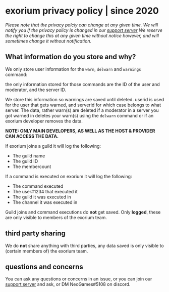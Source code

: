# exorium privacy policy | since 2020
*Please note that the privacy polciy can change at any given time. We will notify you if the privacy policy is changed in our [support server](https://discord.gg/CEHkNky)*
*We reserve the right to change this at any given time without notice however, and will sometimes change it without notification.*

## What information do you store and why?


We only store user information for the `warn`, `delwarn` and `warnings` command:

the only information stored for those commands are the ID of the user and moderator, and the server ID.

We store this information so warnings are saved until deleted.
userid is used for the user that gets warned, and serverid for which case belongs to what server.
The data, rather warn(s) are deleted if a moderator in a server you got warned in deletes your warn(s) using the `delwarn` command or if an exorium developer removes the data.

**NOTE: ONLY MAIN DEVELOPERS, AS WELL AS THE HOST & PROVIDER CAN ACCESS THE DATA.**

If exorium joins a guild it will log the following:
- The guild name
- The guild ID
- The membercount

If a command is executed on exorium it will log the following:
- The command executed
- The user#1234 that executed it
- The guild it was executed in
- The channel it was executed in

Guild joins and command executions do **not** get saved. Only **logged**, these are only visible to members of the exorium team.

## third party sharing
We do **not** share anything with third parties, any data saved is only visible to (certain members of) the exorium team.

## questions and concerns
You can ask any questions or concerns in an issue, or you can join our [support server](https://discord.gg/CEHkNky) and ask, or DM NeoGames#5108 on discord.

